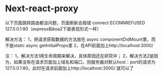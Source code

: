 # Next-react-proxy


以下页面跳转路由都没问题，页面刷新会报错 connect ECONNREFUSED 127.0.0.1:80（express和koa2下面表现形式一样）

解决方法：
1，把请求获取数据的方法放在 async componentDidMount里，而不是static async getInitialProps里
2，在API前面加上http://localhost:3000/

注：
1，解决方法1用生命周期来解决，具体原因还在研究中；
2，解决方法2是因为，如果没有在请求页面加上域名和端口，则服务器对默认host：port的请求为127.0.0.1:80，此时在请求前面加上http://localhost:3000/ 就可以了
